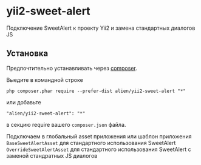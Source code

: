 # yii2-sweet-alert

Подключение SweetAlert к проекту Yii2 и замена стандартных диалогов JS

Установка
------------

Предпочтительно устанавливать через [composer](http://getcomposer.org/download/).

Выедите в командной строке

```
php composer.phar require --prefer-dist alien/yii2-sweet-alert "*"
```

или добавьте

```
"alien/yii2-sweet-alert": "*"
```

в секцию require  вашего `composer.json` файла.

Подключаем в глобальный asset приложения или шаблон приложения 
`BaseSweetAlertAsset` для стандартного использования SweetAlert
`OverrideSweetAlertAsset` для стандартного использования SweetAlert с заменой стандратных JS диалогов
